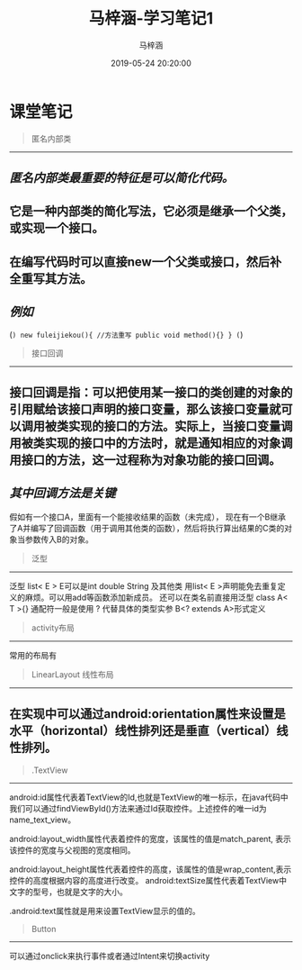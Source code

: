 ﻿---
layout:     post
title:      "马梓涵-学习笔记1 "
subtitle:   ""
date:       2019-05-24 20:20:00
author:     "马梓涵"
header-img: "img/post-bg-2015.jpg"
tags:
    - Android
---
# 课堂笔记
>匿名内部类
---
*匿名内部类最重要的特征是可以简化代码。*
---
它是一种内部类的简化写法，它必须是继承一个父类，或实现一个接口。
---
在编写代码时可以直接new一个父类或接口，然后补全重写其方法。
---
*例如*
---
(```)
new fuleijiekou(){
    //方法重写
    public void method(){}
}
(```)
> 接口回调
---
接口回调是指：可以把使用某一接口的类创建的对象的引用赋给该接口声明的接口变量，那么该接口变量就可以调用被类实现的接口的方法。实际上，当接口变量调用被类实现的接口中的方法时，就是通知相应的对象调用接口的方法，这一过程称为对象功能的接口回调。
---
*其中回调方法是关键*
---
假如有一个接口A，里面有一个能接收结果的函数（未完成）， 现在有一个B继承了A并编写了回调函数（用于调用其他类的函数），然后将执行算出结果的C类的对象当参数传入B的对象。
>泛型
---
泛型  list< E > E可以是int double String 及其他类 用list< E >声明能免去重复定义的麻烦。可以用add等函数添加新成员。
还可以在类名前直接用泛型 class A< T >{}    通配符一般是使用 ? 代替具体的类型实参 B<? extends A>形式定义
>activity布局
---
常用的布局有
>LinearLayout 线性布局
---
在实现中可以通过android:orientation属性来设置是水平（horizontal）线性排列还是垂直（vertical）线性排列。
---
>.TextView 
---
android:id属性代表着TextView的Id,也就是TextView的唯一标示，在java代码中我们可以通过findViewById()方法来通过Id获取控件。上述控件的唯一id为name_text_view。

android:layout_width属性代表着控件的宽度，该属性的值是match_parent, 表示该控件的宽度与父视图的宽度相同。

android:layout_height属性代表着控件的高度，该属性的值是wrap_content,表示控件的高度根据内容的高度进行改变。
android:textSize属性代表着TextView中文字的型号，也就是文字的大小。

.android:text属性就是用来设置TextView显示的值的。
>Button 
---
可以通过onclick来执行事件或者通过Intent来切换activity